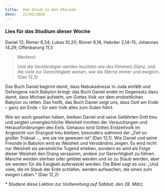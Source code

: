 ```yaml
---
title:  Vom Staub zu den Sternen
date:   21/03/2020
---
```


### Lies für das Studium dieser Woche
Daniel 12; Römer 8,34; Lukas 10,20; Römer 8,18; Hebräer 2,14–15; Johannes 14,29; Offenbarung 11,3

> <p>Merktext</p>
> Und die Verständigen werden leuchten wie des Himmels Glanz, und die viele zur Gerechtigkeit weisen, wie die Sterne immer und ewiglich. (Dan 12,3)

Das Buch Daniel beginnt damit, dass Nebukadnezar in Juda einfällt und Gefangene nach Babylon bringt; das Buch Daniel endet im Gegensatz dazu damit, dass Michael aufsteht, um Gottes Volk vor dem endzeitlichen Babylon zu retten. Das heißt, das Buch Daniel zeigt uns, dass Gott am Ende – ganz am Ende – für sein Volk alles zum Guten führt.

Wie wir auch gesehen haben, bleiben Daniel und seine Gefährten Gott treu und zeigten unvergleichliche Weisheit inmitten der Versuchungen und Herausforderungen des Exils. Genauso wird Gottes Endzeitvolk im Angesicht von Drangsal treu bleiben, besonders während der „Zeit so großer Trübsal …, wie sie nie gewesen ist“ (Dan 12,1). Wie Daniel und seine Freunde in Babylon wird es Weisheit und Verständnis zeigen. Es wird nicht nur Weisheit als persönliche Tugend erleben, sondern es wird als Folge dieser Weisheit den Drang verspüren, andere zur Gerechtigkeit zu führen. Manche werden sterben oder getötet werden und so zu Staub werden, aber sie werden für die Ewigkeit auferweckt werden. Die Bibel sagt es uns: „Und viele, die im Staub der Erde schlafen, werden aufwachen, die einen zum ewigen Leben.“
(Dan 12,2)

_* Studiere diese Lektion zur Vorbereitung auf Sabbat, den 28. März._